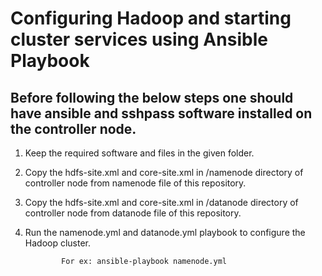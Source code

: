 
# Configuring Hadoop and starting cluster services using Ansible Playbook

## Before following the below steps one should have ansible and sshpass software installed on the controller node.

1. Keep the required software and files in the given folder.

2. Copy the hdfs-site.xml and core-site.xml in /namenode directory of controller node from namenode file of this repository.

3. Copy the hdfs-site.xml and core-site.xml in /datanode directory of controller node from datanode file of this repository.

4. Run the namenode.yml and datanode.yml playbook to configure the Hadoop cluster. 
  
               For ex: ansible-playbook namenode.yml 
